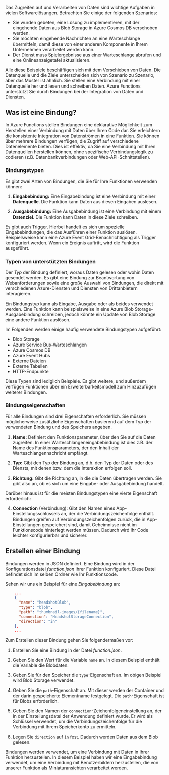Das Zugreifen auf und Verarbeiten von Daten sind wichtige Aufgaben in vielen Softwarelösungen. Betrachten Sie einige der folgenden Szenarios:

* Sie wurden gebeten, eine Lösung zu implementieren, mit der eingehende Daten aus Blob Storage in Azure Cosmos DB verschoben werden.
* Sie möchten eingehende Nachrichten an eine Warteschlange übermitteln, damit diese von einer anderen Komponente in Ihrem Unternehmen verarbeitet werden kann.
* Der Dienst muss Spielergebnisse aus einer Warteschlange abrufen und eine Onlineanzeigetafel aktualisieren.

Alle diese Beispiele beschäftigen sich mit dem Verschieben von Daten. Die Datenquelle und die Ziele unterscheiden sich von Szenario zu Szenario, aber das Muster ist ähnlich. Sie stellen eine Verbindung mit einer Datenquelle her und lesen und schreiben Daten. Azure Functions unterstützt Sie durch Bindungen bei der Integration von Daten und Diensten. 

## <a name="what-is-a-binding"></a>Was ist eine Bindung?

In Azure Functions stellen Bindungen eine deklarative Möglichkeit zum Herstellen einer Verbindung mit Daten über Ihren Code dar. Sie erleichtern die konsistente Integration von Datenströmen in eine Funktion. Sie können über mehrere Bindungen verfügen, die Zugriff auf verschiedene Datenelemente bieten. Dies ist effektiv, da Sie eine Verbindung mit Ihren Datenquellen herstellen können, ohne spezifische Verbindungslogik zu codieren (z.B. Datenbankverbindungen oder Web-API-Schnittstellen).

### <a name="types-of-bindings"></a>Bindungstypen

Es gibt zwei Arten von Bindungen, die Sie für Ihre Funktionen verwenden können:

1. **Eingabebindung:** Eine Eingabebindung ist eine Verbindung mit einer **Datenquelle**. Die Funktion kann Daten aus diesen Eingaben auslesen.

1. **Ausgabebindung:** Eine Ausgabebindung ist eine Verbindung mit einem **Datenziel**. Die Funktion kann Daten in diese Ziele schreiben.

Es gibt auch Trigger. Hierbei handelt es sich um spezielle Eingabebindungen, die das Ausführen einer Funktion auslösen. Beispielsweise kann eine Azure Event Grid-Benachrichtigung als Trigger konfiguriert werden. Wenn ein Ereignis auftritt, wird die Funktion ausgeführt.

### <a name="types-of-supported-bindings"></a>Typen von unterstützten Bindungen

Der *Typ* der Bindung definiert, woraus Daten gelesen oder wohin Daten gesendet werden. Es gibt eine Bindung zur Beantwortung von Webanforderungen sowie eine große Auswahl von Bindungen, die direkt mit verschiedenen Azure-Diensten und Diensten von Drittanbietern interagieren.

Ein Bindungstyp kann als Eingabe, Ausgabe oder als beides verwendet werden. Eine Funktion kann beispielsweise in eine Azure Blob Storage-Ausgabebindung schreiben, jedoch könnte ein Update von Blob Storage eine andere Funktion auslösen.

Im Folgenden werden einige häufig verwendete Bindungstypen aufgeführt:
- Blob Storage
- Azure Service Bus-Warteschlangen
- Azure Cosmos DB
- Azure Event Hubs
- Externe Dateien
- Externe Tabellen
- HTTP-Endpunkte

Diese Typen sind lediglich Beispiele. Es gibt weitere, und außerdem verfügen Funktionen über ein Erweiterbarkeitsmodell zum Hinzuzufügen weiterer Bindungen.

### <a name="binding-properties"></a>Bindungseigenschaften

Für alle Bindungen sind drei Eigenschaften erforderlich. Sie müssen möglicherweise zusätzliche Eigenschaften basierend auf dem Typ der verwendeten Bindung und des Speichers angeben.

1. **Name:** Definiert den Funktionsparameter, über den Sie auf die Daten zugreifen. In einer Warteschlangeneingabebindung ist dies z.B. der Name des Funktionsparameters, der den Inhalt der Warteschlangennachricht empfängt. 

1. **Typ:** Gibt den Typ der Bindung an, d.h. den Typ der Daten oder des Diensts, mit denen bzw. dem die Interaktion erfolgen soll.

1. **Richtung:** Gibt die Richtung an, in die die Daten übertragen werden. Sie gibt also an, ob es sich um eine Eingabe- oder Ausgabebindung handelt.

Darüber hinaus ist für die meisten Bindungstypen eine vierte Eigenschaft erforderlich: 

4. **Connection** (Verbindung): Gibt den Namen eines App-Einstellungsschlüssels an, der die Verbindungszeichenfolge enthält. Bindungen greifen auf Verbindungszeichenfolgen zurück, die in App-Einstellungen gespeichert sind, damit Geheimnisse nicht im Funktionscode hinterlegt werden müssen. Dadurch wird Ihr Code leichter konfigurierbar und sicherer.

## <a name="create-a-binding"></a>Erstellen einer Bindung

Bindungen werden in JSON definiert. Eine Bindung wird in der Konfigurationsdatei *function.json* Ihrer Funktion konfiguriert. Diese Datei befindet sich im selben Ordner wie Ihr Funktionscode.

 Sehen wir uns ein Beispiel für eine *Eingabebindung* an:

```json
    ...
    {
      "name": "headshotBlob",
      "type": "blob",
      "path": "thumbnail-images/{filename}",
      "connection": "HeadshotStorageConnection",
      "direction": "in"
    },
    ...
```

Zum Erstellen dieser Bindung gehen Sie folgendermaßen vor:

1. Erstellen Sie eine Bindung in der Datei *function.json*.

1. Geben Sie den Wert für die Variable `name` an. In diesem Beispiel enthält die Variable die Blobdaten.

1. Geben Sie für den Speicher die `type`-Eigenschaft an. Im obigen Beispiel wird Blob Storage verwendet.

1. Geben Sie die `path`-Eigenschaft an. Mit dieser werden der Container und der darin gespeicherte Elementname festgelegt. Die `path`-Eigenschaft ist für Blobs erforderlich.

1. Geben Sie den Namen der `connection`-Zeichenfolgeneinstellung an, der in der Einstellungsdatei der Anwendung definiert wurde. Er wird als Schlüssel verwendet, um die Verbindungszeichenfolge für die Verbindung mit Ihrem Speicherkonto zu ermitteln.

1. Legen Sie `direction` auf `in` fest. Dadurch werden Daten aus dem Blob gelesen.

Bindungen werden verwendet, um eine Verbindung mit Daten in Ihrer Funktion herzustellen. In diesem Beispiel haben wir eine Eingabebindung verwendet, um eine Verbindung mit Benutzerbildern herzustellen, die von unserer Funktion als Miniaturansichten verarbeitet werden.
